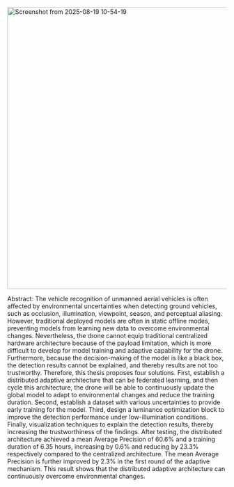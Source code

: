 <img width="1067" height="648" alt="Screenshot from 2025-08-19 10-54-19" src="https://github.com/user-attachments/assets/138cb2f7-3f37-4a2a-8ebe-b2b328193280" />

Abstract:
The vehicle recognition of unmanned aerial vehicles is often affected by environmental uncertainties when detecting ground vehicles, such as occlusion, illumination, viewpoint, season, and perceptual aliasing. However, traditional deployed models are often in static offline modes, preventing models from learning new data to overcome environmental changes. Nevertheless, the drone cannot equip traditional centralized hardware architecture because of the payload limitation, which is more difficult to develop for model training and adaptive capability for the drone. Furthermore, because the decision-making of the model is like a black box, the detection results cannot be explained, and thereby results are not too trustworthy. Therefore, this thesis proposes four solutions. First, establish a distributed adaptive architecture that can be federated learning, and then cycle this architecture, the drone will be able to continuously update the global model to adapt to environmental changes and reduce the training duration. Second, establish a dataset with various uncertainties to provide early training for the model. Third, design a luminance optimization block to improve the detection performance under low-illumination conditions. Finally, visualization techniques to explain the detection results, thereby increasing the trustworthiness of the findings. After testing, the distributed architecture achieved a mean Average Precision of 60.6% and a training duration of 6.35 hours, increasing by 0.6% and reducing by 23.3% respectively compared to the centralized architecture. The mean Average Precision is further improved by 2.3% in the first round of the adaptive mechanism. This result shows that the distributed adaptive architecture can continuously overcome environmental changes.
